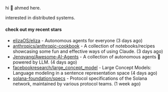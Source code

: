 hi 👋 ahmed here.

interested in distributed systems.

#### check out my recent stars

- [elizaOS/eliza](https://github.com/elizaOS/eliza) - Autonomous agents for everyone (3 days ago)
- [anthropics/anthropic-cookbook](https://github.com/anthropics/anthropic-cookbook) - A collection of notebooks/recipes showcasing some fun and effective ways of using Claude. (3 days ago)
- [Jenqyang/Awesome-AI-Agents](https://github.com/Jenqyang/Awesome-AI-Agents) - A collection of autonomous agents 🤖️ powered by LLM. (4 days ago)
- [facebookresearch/large_concept_model](https://github.com/facebookresearch/large_concept_model) - Large Concept Models: Language modeling in a sentence representation space (4 days ago)
- [solana-foundation/specs](https://github.com/solana-foundation/specs) - Protocol specifications of the Solana network, maintained by various protocol teams. (1 week ago)

